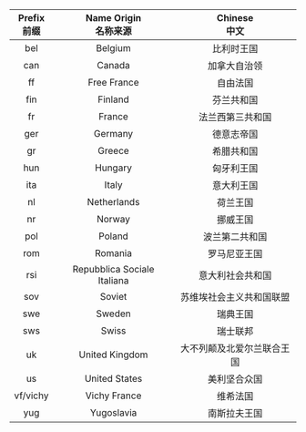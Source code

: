 |Prefix<br>前缀<br>|Name Origin<br>名称来源<br>|Chinese<br>中文<br>|
|:----:|:----:|:----:|
|bel|Belgium|比利时王国|
|can|Canada|加拿大自治领|
|ff|Free France|自由法国|
|fin|Finland|芬兰共和国|
|fr|France|法兰西第三共和国|
|ger|Germany|德意志帝国|
|gr|Greece|希腊共和国|
|hun|Hungary|匈牙利王国|
|ita|Italy|意大利王国|
|nl|Netherlands|荷兰王国|
|nr|Norway|挪威王国|
|pol|Poland|波兰第二共和国|
|rom|Romania|罗马尼亚王国|
|rsi|Repubblica Sociale Italiana|意大利社会共和国|
|sov|Soviet|苏维埃社会主义共和国联盟|
|swe|Sweden|瑞典王国|
|sws|Swiss|瑞士联邦|
|uk|United Kingdom|大不列颠及北爱尔兰联合王国|
|us|United States|美利坚合众国|
|vf/vichy|Vichy France|维希法国|
|yug|Yugoslavia|南斯拉夫王国|
